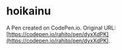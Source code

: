 # hoikainu

A Pen created on CodePen.io. Original URL: [https://codepen.io/rahito/pen/dyxXdPK](https://codepen.io/rahito/pen/dyxXdPK).

